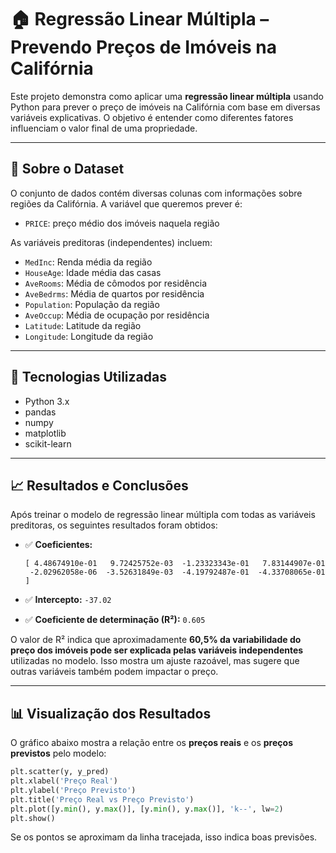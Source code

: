 # 🏠 Regressão Linear Múltipla – Prevendo Preços de Imóveis na Califórnia

Este projeto demonstra como aplicar uma **regressão linear múltipla** usando Python para prever o preço de imóveis na Califórnia com base em diversas variáveis explicativas. O objetivo é entender como diferentes fatores influenciam o valor final de uma propriedade.

---

## 📁 Sobre o Dataset

O conjunto de dados contém diversas colunas com informações sobre regiões da Califórnia. A variável que queremos prever é:

- `PRICE`: preço médio dos imóveis naquela região

As variáveis preditoras (independentes) incluem:

- `MedInc`: Renda média da região  
- `HouseAge`: Idade média das casas  
- `AveRooms`: Média de cômodos por residência  
- `AveBedrms`: Média de quartos por residência  
- `Population`: População da região  
- `AveOccup`: Média de ocupação por residência  
- `Latitude`: Latitude da região  
- `Longitude`: Longitude da região  

---

## 🔧 Tecnologias Utilizadas

- Python 3.x  
- pandas  
- numpy  
- matplotlib  
- scikit-learn  

---

## 📈 Resultados e Conclusões

Após treinar o modelo de regressão linear múltipla com todas as variáveis preditoras, os seguintes resultados foram obtidos:

- ✅ **Coeficientes:**
  ```text
  [ 4.48674910e-01   9.72425752e-03  -1.23323343e-01   7.83144907e-01
   -2.02962058e-06  -3.52631849e-03  -4.19792487e-01  -4.33708065e-01 ]
  ```

- ✅ **Intercepto:** `-37.02`

- ✅ **Coeficiente de determinação (R²):** `0.605`

O valor de R² indica que aproximadamente **60,5% da variabilidade do preço dos imóveis pode ser explicada pelas variáveis independentes** utilizadas no modelo. Isso mostra um ajuste razoável, mas sugere que outras variáveis também podem impactar o preço.

---

## 📊 Visualização dos Resultados

O gráfico abaixo mostra a relação entre os **preços reais** e os **preços previstos** pelo modelo:

```python
plt.scatter(y, y_pred)
plt.xlabel('Preço Real')
plt.ylabel('Preço Previsto')
plt.title('Preço Real vs Preço Previsto')
plt.plot([y.min(), y.max()], [y.min(), y.max()], 'k--', lw=2)
plt.show()
```

Se os pontos se aproximam da linha tracejada, isso indica boas previsões.
